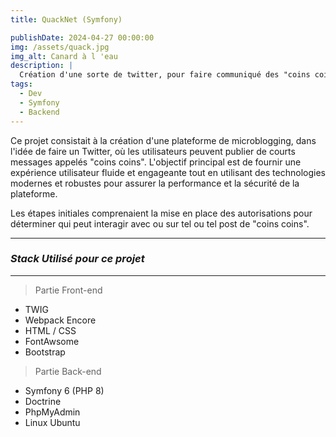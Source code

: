 ```yaml
---
title: QuackNet (Symfony)

publishDate: 2024-04-27 00:00:00
img: /assets/quack.jpg
img_alt: Canard à l 'eau
description: |
  Création d'une sorte de twitter, pour faire communiqué des "coins coins".
tags:
  - Dev
  - Symfony
  - Backend
---
```

Ce projet consistait à la création d'une plateforme de microblogging, dans l'idée de faire un Twitter, où les utilisateurs peuvent publier de courts messages appelés "coins coins". L'objectif principal est de fournir une expérience utilisateur fluide et engageante tout en utilisant des technologies modernes et robustes pour assurer la performance et la sécurité de la plateforme.

Les étapes initiales comprenaient la mise en place des autorisations pour déterminer qui peut interagir avec ou sur tel ou tel post de "coins coins".
***
### _Stack Utilisé pour ce projet_
***
> Partie Front-end

- TWIG
- Webpack Encore
- HTML / CSS
- FontAwsome
- Bootstrap

> Partie Back-end

- Symfony 6 (PHP 8)
- Doctrine
- PhpMyAdmin
- Linux Ubuntu